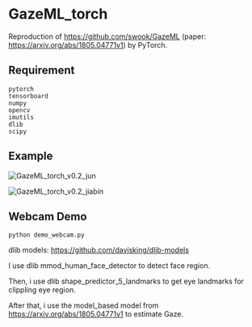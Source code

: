 # GazeML_torch
Reproduction of https://github.com/swook/GazeML (paper: https://arxiv.org/abs/1805.04771v1) by PyTorch.

## Requirement
```
pytorch
tensorboard
numpy
opencv
imutils
dlib
scipy
```
## Example
![GazeML_torch_v0.2_jun](https://z3.ax1x.com/2021/04/23/cXfwhn.gif)

![GazeML_torch_v0.2_jiabin](https://z3.ax1x.com/2021/04/23/cXfdts.gif)

## Webcam Demo
```
python demo_webcam.py
```
dlib models: https://github.com/davisking/dlib-models

I use dlib mmod_human_face_detector to detect face region.

Then, i use dlib shape_predictor_5_landmarks to get eye landmarks for clippling eye region.

After that, i use the model_based model from https://arxiv.org/abs/1805.04771v1 to estimate Gaze.
